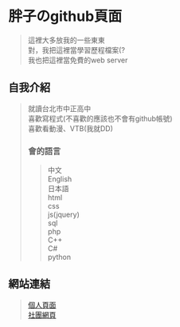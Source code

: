 # 胖子のgithub頁面
> 這裡大多放我的一些東東 <br>
> 對，我把這裡當學習歷程檔案(?  <br>
> 我也把這裡當免費的web server <br>
## 自我介紹
> 就讀台北市中正高中 <br>
> 喜歡寫程式(不喜歡的應該也不會有github帳號) <br>
> 喜歡看動漫、VTB(我就DD) <br>
> ### 會的語言 <br>
>> 中文  <br> English  <br> 日本語 <br> html <br> css <br> js(jquery) <br> sql <br> php <br> C++ <br> C# <br> python
## 網站連結
> [個人頁面](https://chiu20060726.tk/) <br>
> [社團網頁](https://zzis.azurewebsites.net/) <br>
